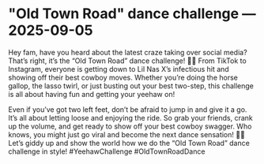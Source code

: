 # "Old Town Road" dance challenge — 2025-09-05

Hey fam, have you heard about the latest craze taking over social media? That’s right, it’s the “Old Town Road” dance challenge! 🤠🎶 From TikTok to Instagram, everyone is getting down to Lil Nas X’s infectious hit and showing off their best cowboy moves. Whether you’re doing the horse gallop, the lasso twirl, or just busting out your best two-step, this challenge is all about having fun and getting your yeehaw on!

Even if you’ve got two left feet, don’t be afraid to jump in and give it a go. It’s all about letting loose and enjoying the ride. So grab your friends, crank up the volume, and get ready to show off your best cowboy swagger. Who knows, you might just go viral and become the next dance sensation! 🤠💃 Let’s giddy up and show the world how we do the “Old Town Road” dance challenge in style! #YeehawChallenge #OldTownRoadDance